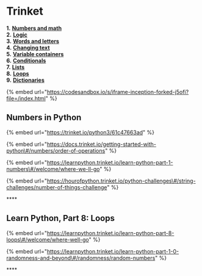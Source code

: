 # Trinket

**1.** [**Numbers and math**](https://docs.trinket.io/getting-started-with-python#/numbers/numbers-in-python)  
**2.** [**Logic**](https://docs.trinket.io/getting-started-with-python#/logic/booleans)  
**3.** [**Words and letters**](https://docs.trinket.io/getting-started-with-python#/words-and-letters/strings)  
**4.** [**Changing text**](https://docs.trinket.io/getting-started-with-python#/changing-text/changing-text)  
**5.** [**Variable containers**](https://docs.trinket.io/getting-started-with-python#/variable-containers/containers)  
**6.** [**Conditionals**](https://docs.trinket.io/getting-started-with-python#/conditionals/if-statements)  
**7.** [**Lists**](https://docs.trinket.io/getting-started-with-python#/lists/things-that-are-alike)  
**8.** [**Loops**](https://docs.trinket.io/getting-started-with-python#/loops/while-loops)  
**9.** [**Dictionaries**](https://docs.trinket.io/getting-started-with-python#/dictionaries/storing-information-together)

{% embed url="https://codesandbox.io/s/iframe-inception-forked-j5ofi?file=/index.html" %}

## Numbers in Python

{% embed url="https://trinket.io/python3/61c47663ad" %}

{% embed url="https://docs.trinket.io/getting-started-with-python\#/numbers/order-of-operations" %}

{% embed url="https://learnpython.trinket.io/learn-python-part-1-numbers\#/welcome/where-we-ll-go" %}

{% embed url="https://hourofpython.trinket.io/python-challenges\#/string-challenges/number-of-things-challenge" %}

\*\*\*\*

## Learn Python, Part 8: Loops

{% embed url="https://learnpython.trinket.io/learn-python-part-8-loops\#/welcome/where-well-go" %}

{% embed url="https://learnpython.trinket.io/learn-python-part-1-0-randomness-and-beyond\#/randomness/random-numbers" %}

\*\*\*\*
